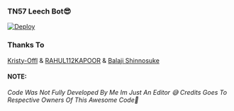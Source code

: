 ### TN57 Leech Bot😎


[![Deploy](https://www.herokucdn.com/deploy/button.svg)](https://heroku.com/deploy?template=https://github.com/evilbros/Tn57-Leech-2)

### Thanks To
[Kristy-Offl](https://github.com/kristy-offl) & [RAHUL112KAPOOR](https://github.com/RAHUL112KAPOOR) &
[Balaji Shinnosuke](https://github.com/bluv-pr)

#### NOTE:
<i>Code Was Not Fully Developed By Me Im Just An Editor 😅 Credits Goes To Respective Owners Of This Awesome Code🤗</I>
